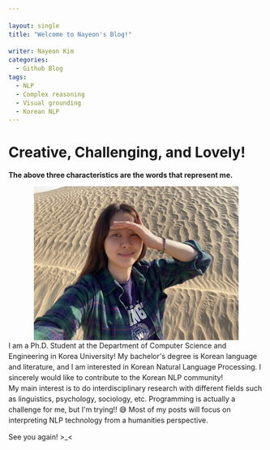 ```yaml
---

layout: single
title: "Welcome to Nayeon's Blog!"

writer: Nayeon Kim
categories:
  - Github Blog
tags:
  - NLP
  - Complex reasoning
  - Visual grounding
  - Korean NLP
---
```


# Creative, Challenging, and Lovely!

<strong> The above three characteristics are the words that represent me.  </strong>


<img src="/assets/git.jpg" alt="git" style="width:80%; height:auto; display:block; margin-left:auto; margin-right:auto;">


<div style="line-height: 1.5;">
I am a Ph.D. Student at the Department of Computer Science and Engineering in Korea University! My bachelor's degree is Korean language and literature, and I am interested in Korean Natural Language Processing. I sincerely would like to contribute to the Korean NLP community!
</div>


<div style="line-height: 1.5;">
My main interest is to do interdisciplinary research with different fields such as linguistics, psychology, sociology, etc. Programming is actually a challenge for me, but I'm trying!! 😅 Most of my posts will focus on interpreting NLP technology from a humanities perspective.
</div>

See you again! >_<

